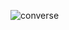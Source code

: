 ![converse](https://user-images.githubusercontent.com/109773810/218328269-bccaee12-7f98-48a7-9751-a16008c8e738.jpg)
